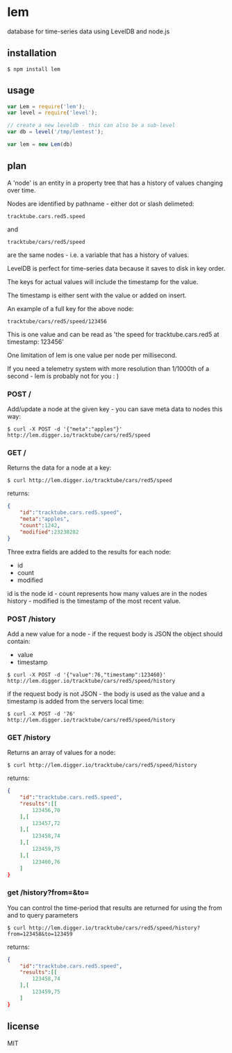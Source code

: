 lem
===

database for time-series data using LevelDB and node.js

## installation

```
$ npm install lem
```

## usage

```js
var Lem = require('lem');
var level = require('level');

// create a new leveldb - this can also be a sub-level
var db = level('/tmp/lemtest');

var lem = new Lem(db)

```

## plan

A 'node' is an entity in a property tree that has a history of values changing over time.

Nodes are identified by pathname - either dot or slash delimeted:

```
tracktube.cars.red5.speed
```

and

```
tracktube/cars/red5/speed
```

are the same nodes - i.e. a variable that has a history of values.

LevelDB is perfect for time-series data because it saves to disk in key order.

The keys for actual values will include the timestamp for the value.

The timestamp is either sent with the value or added on insert.

An example of a full key for the above node:

```
tracktube/cars/red5/speed/123456
```

This is one value and can be read as 'the speed for tracktube.cars.red5 at timestamp: 123456'

One limitation of lem is one value per node per millisecond.

If you need a telemetry system with more resolution than 1/1000th of a second - lem is probably not for you : )


### POST /

Add/update a node at the given key - you can save meta data to nodes this way:

```
$ curl -X POST -d '{"meta":"apples"}' http://lem.digger.io/tracktube/cars/red5/speed
```

### GET /

Returns the data for a node at a key:

```
$ curl http://lem.digger.io/tracktube/cars/red5/speed
```

returns:

```json
{
	"id":"tracktube.cars.red5.speed",
	"meta":"apples",
	"count":1242,
	"modified":23238282
}
```

Three extra fields are added to the results for each node:

 * id
 * count
 * modified

id is the node id - count represents how many values are in the nodes history - modified is the timestamp of the most recent value.

### POST /history

Add a new value for a node - if the request body is JSON the object should contain:

 * value
 * timestamp

```
$ curl -X POST -d '{"value":76,"timestamp":123460}' http://lem.digger.io/tracktube/cars/red5/speed/history
```

if the request body is not JSON - the body is used as the value and a timestamp is added from the servers local time:

```
$ curl -X POST -d '76' http://lem.digger.io/tracktube/cars/red5/speed/history
```

### GET /history

Returns an array of values for a node:

```
$ curl http://lem.digger.io/tracktube/cars/red5/speed/history
```

returns:

```json
{
	"id":"tracktube.cars.red5.speed",
	"results":[[
		123456,70
	],[
		123457,72
	],[
		123458,74
	],[
		123459,75
	],[
		123460,76
	]
}
```

### get /history?from=&to=

You can control the time-period that results are returned for using the from and to query parameters

```
$ curl http://lem.digger.io/tracktube/cars/red5/speed/history?from=123458&to=123459
```

returns:

```json
{
	"id":"tracktube.cars.red5.speed",
	"results":[[
		123458,74
	],[
		123459,75
	]
}
```

## license

MIT

